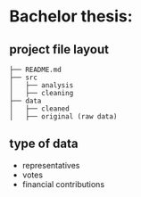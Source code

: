 # Bachelor thesis:

## project file layout
```
├── README.md
├── src
│   ├── analysis
│   ├── cleaning
├── data
│   ├── cleaned
│   ├── original (raw data)

```
## type of data
- representatives
- votes
- financial contributions
